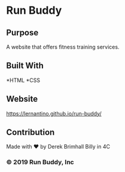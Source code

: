 # Run Buddy

## Purpose
A website that offers fitness training services.

## Built With
*HTML
*CSS

## Website
https://lernantino.github.io/run-buddy/

## Contribution
Made with ❤️ by Derek Brimhall Billy in 4C

### &copy;  2019 Run Buddy, Inc

